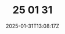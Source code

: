 ---
title: "25 01 31"
date: 2025-01-31T13:08:17Z
draft: false
slug: "25-01-31"
topics: [""]
description: ""
---